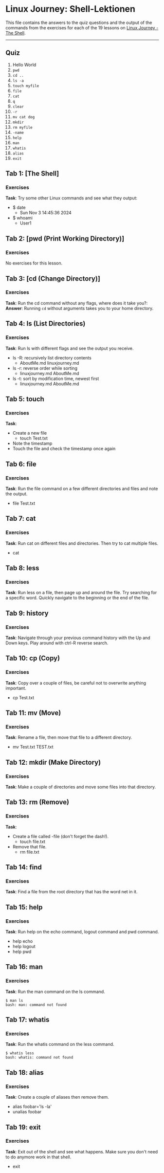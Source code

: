 # Linux Journey: Shell-Lektionen

This file contains the answers to the quiz questions and the output of the commands from the exercises for each of the 19 lessons on [Linux Journey - The Shell](https://linuxjourney.com/lesson/the-shell).


---
## **Quiz**
1. Hello World
2. `pwd`
3. `cd ..`
4. `ls -a`
5. `touch myfile`
6. `file`
7. `cat`
8. `q`
9. `clear`
10. `-r`
11. `mv cat dog`
12. `mkdir`
13. `rm myfile`
14. `-name`
15. `help`
16. `man`
17. `whatis`
18. `alias`
19. `exit`


## Tab 1: **[The Shell]**

### Exercises
**Task**: Try some other Linux commands and see what they output:
- $ date
    - Sun Nov  3 14:45:36     2024
- $ whoami
    - User1


## Tab 2: **[pwd (Print Working Directory)]**

### Exercises
No exercises for this lesson.


## Tab 3: **[cd (Change Directory)]**

### Exercises
**Task**: Run the cd command without any flags, where does it take you?:
**Answer**: Running `cd` without arguments takes you to your home directory.


## Tab 4: **ls (List Directories)**

### Exercises
**Task**: Run ls with different flags and see the output you receive.
- ls -R: recursively list directory contents
    - AboutMe.md  linuxjourney.md
- ls -r: reverse order while sorting
    - linuxjourney.md  AboutMe.md
- ls -t: sort by modification time, newest first
    - linuxjourney.md  AboutMe.md


## Tab 5: **touch**

### Exercises
**Task**: 
- Create a new file
    - touch Test.txt
- Note the timestamp
- Touch the file and check the timestamp once again


## Tab 6: **file**

### Exercises 
**Task**: Run the file command on a few different directories and files and note the output.
- file Test.txt


## Tab 7: **cat**

### Exercises
**Task**: Run cat on different files and directories. Then try to cat multiple files.
- cat


## Tab 8: **less**

### Exercises
**Task**: Run less on a file, then page up and around the file. Try searching for a specific word. Quickly navigate to the beginning or the end of the file.


## Tab 9: **history**

### Exercises
**Task**: Navigate through your previous command history with the Up and Down keys. Play around with ctrl-R reverse search.


## Tab 10: **cp (Copy)**

### Exercises
**Task**: Copy over a couple of files, be careful not to overwrite anything important.
- cp Test.txt


## Tab 11: **mv (Move)**

### Exercises
**Task**: Rename a file, then move that file to a different directory.
- mv Test.txt TEST.txt


## Tab 12: **mkdir (Make Directory)**

### Exercises
**Task**: Make a couple of directories and move some files into that directory.


## Tab 13: **rm (Remove)**

### Exercises
**Task**: 
- Create a file called -file (don't forget the dash!).
    - touch file.txt
- Remove that file.
    - rm file.txt


## Tab 14: **find**

### Exercises
**Task**: Find a file from the root directory that has the word net in it.


## Tab 15: **help**

### Exercises
**Task**: Run help on the echo command, logout command and pwd command.
- help echo
- help logout
- help pwd


## Tab 16: **man**

### Exercises
**Task**: Run the man command on the ls command.
```
$ man ls
bash: man: command not found
```

## Tab 17: **whatis**

### Exercises
**Task**: Run the whatis command on the less command.
```
$ whatis less
bash: whatis: command not found
```


## Tab 18: **alias**

### Exercises
**Task**: Create a couple of aliases then remove them.
- alias foobar='ls -la'
- unalias foobar


## Tab 19: **exit**

### Exercises
**Task**: Exit out of the shell and see what happens. Make sure you don't need to do anymore work in that shell.
- exit
